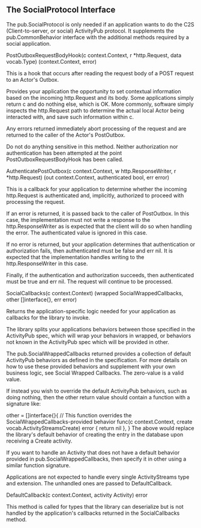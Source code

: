 ## The SocialProtocol Interface

The pub.SocialProtocol is only needed if an application wants to do the C2S (Client-to-server, or social) ActivityPub protocol. It supplements the pub.CommonBehavior interface with the additional methods required by a social application.

PostOutboxRequestBodyHook(c context.Context, r *http.Request, data vocab.Type) (context.Context, error)

This is a hook that occurs after reading the request body of a POST request to an Actor's Outbox.

Provides your application the opportunity to set contextual information based on the incoming http.Request and its body. Some applications simply return c and do nothing else, which is OK. More commonly, software simply inspects the http.Request path to determine the actual local Actor being interacted with, and save such information within c.

Any errors returned immediately abort processing of the request and are returned to the caller of the Actor's PostOutbox.

Do not do anything sensitive in this method. Neither authorization nor authentication has been attempted at the point PostOutboxRequestBodyHook has been called.

AuthenticatePostOutbox(c context.Context, w http.ResponseWriter, r *http.Request) (out context.Context, authenticated bool, err error)

This is a callback for your application to determine whether the incoming http.Request is authenticated and, implicitly, authorized to proceed with processing the request.

If an error is returned, it is passed back to the caller of PostOutbox. In this case, the implementation must not write a response to the http.ResponseWriter as is expected that the client will do so when handling the error. The authenticated value is ignored in this case.

If no error is returned, but your application determines that authentication or authorization fails, then authenticated must be false and err nil. It is expected that the implementation handles writing to the http.ResponseWriter in this case.

Finally, if the authentication and authorization succeeds, then authenticated must be true and err nil. The request will continue to be processed.

SocialCallbacks(c context.Context) (wrapped SocialWrappedCallbacks, other []interface{}, err error)

Returns the application-specific logic needed for your application as callbacks for the library to invoke.

The library splits your applications behaviors between those specified in the ActivityPub spec, which will wrap your behaviors in wrapped, or behaviors not known in the ActivityPub spec which will be provided in other.

The pub.SocialWrappedCallbacks returned provides a collection of default ActivityPub behaviors as defined in the specification. For more details on how to use these provided behaviors and supplement with your own business logic, see Social Wrapped Callbacks. The zero-value is a valid value.

If instead you wish to override the default ActivityPub behaviors, such as doing nothing, then the other return value should contain a function with a signature like:

other = []interface{}{
	// This function overrides the SocialWrappedCallbacks-provided behavior
	func(c context.Context, create vocab.ActivityStreamsCreate) error {
		return nil
	},
}
The above would replace the library's default behavior of creating the entry in the database upon receiving a Create activity.

If you want to handle an Activity that does not have a default behavior provided in pub.SocialWrappedCallbacks, then specify it in other using a similar function signature.

Applications are not expected to handle every single ActivityStreams type and extension. The unhandled ones are passed to DefaultCallback.

DefaultCallback(c context.Context, activity Activity) error

This method is called for types that the library can deserialize but is not handled by the application's callbacks returned in the SocialCallbacks method.

